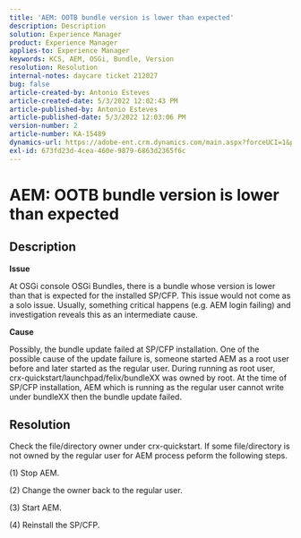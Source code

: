 ```yaml
---
title: 'AEM: OOTB bundle version is lower than expected'
description: Description
solution: Experience Manager
product: Experience Manager
applies-to: Experience Manager
keywords: KCS, AEM, OSGi, Bundle, Version
resolution: Resolution
internal-notes: daycare ticket 212027
bug: false
article-created-by: Antonio Esteves
article-created-date: 5/3/2022 12:02:43 PM
article-published-by: Antonio Esteves
article-published-date: 5/3/2022 12:03:06 PM
version-number: 2
article-number: KA-15489
dynamics-url: https://adobe-ent.crm.dynamics.com/main.aspx?forceUCI=1&pagetype=entityrecord&etn=knowledgearticle&id=f65f45ef-d8ca-ec11-a7b5-6045bd00db33
exl-id: 673fd23d-4cea-460e-9879-6863d2365f6c
---
```

# AEM: OOTB bundle version is lower than expected

## Description


<b>Issue</b>

At OSGi console  OSGi  Bundles, there is a bundle whose version is lower than that is expected for the installed SP/CFP. This issue would not come as a solo issue. Usually, something critical happens (e.g. AEM login failing) and investigation reveals this as an intermediate cause.



<b>Cause</b>

Possibly, the bundle update failed at SP/CFP installation. One of the possible cause of the update failure is, someone started AEM as a root user before and later started as the regular user. During running as root user, crx-quickstart/launchpad/felix/bundleXX was owned by root. At the time of SP/CFP installation, AEM which is running as the regular user cannot write under bundleXX then the bundle update failed.


## Resolution


Check the file/directory owner under crx-quickstart. If some file/directory is not owned by the regular user for AEM process peform the following steps.

(1) Stop AEM.

(2) Change the owner back to the regular user.

(3) Start AEM.

(4) Reinstall the SP/CFP.
